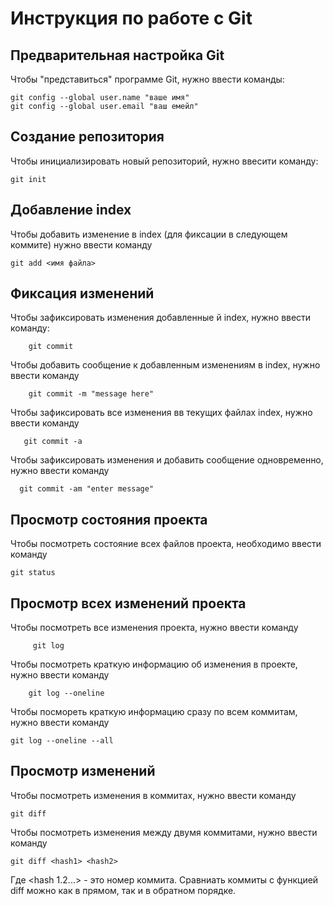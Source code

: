 # **Инструкция по работе с Git** 

## Предварительная настройка Git

Чтобы "представиться" программе Git, нужно ввести команды:

    git config --global user.name "ваше имя"    
    git config --global user.email "ваш емейл"

 ## Создание репозитория

 Чтобы инициализировать новый репозиторий, нужно ввесити команду:
 
    git init

## Добавление index

Чтобы добавить изменение в index (для фиксации в следующем коммите) нужно ввести команду 

    git add <имя файла>

## Фиксация изменений

Чтобы зафиксировать изменения добавленные й index, нужно ввести команду:

        git commit

Чтобы добавить сообщение к добавленным изменениям в index, нужно ввести команду 

        git commit -m "message here"

Чтобы зафиксировать все изменения вв текущих файлах index, нужно ввести команду 

       git commit -a

Чтобы зафиксировать изменения и добавить сообщение одновременно, нужно ввести команду 

      git commit -am "enter message"

## Просмотр состояния проекта

Чтобы посмотреть состояние всех файлов проекта, необходимо ввести команду

    git status

## Просмотр всех изменений проекта

Чтобы посмотреть все изменения проекта, нужно ввести команду 

         git log

Чтобы посмотреть краткую информацию об изменения в проекте, нужно ввести команду 

        git log --oneline

Чтобы посмореть краткую информацию сразу по всем коммитам, нужно ввести команду

    git log --oneline --all

## Просмотр изменений 

Чтобы посмотреть изменения в коммитах, нужно ввести команду 

    git diff

Чтобы посмотреть изменения между двумя коммитами, нужно ввести команду 

    git diff <hash1> <hash2>

Где <hash 1.2...> - это номер коммита. Сравниать коммиты с функцией diff можно как в прямом, так и в обратном порядке. 